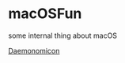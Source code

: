 # macOSFun
some internal thing about macOS

[Daemonomicon](https://github.com/SenorSamuel/macOS-WTF/issues/1)
